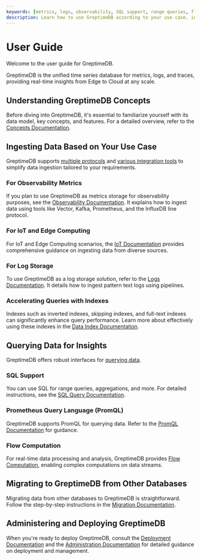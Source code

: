 ```yaml
---
keywords: [metrics, logs, observability, SQL support, range queries, flow computation, data model, protocols]
description: Learn how to use GreptimeDB according to your use case, including data ingestion, querying, and administration.
---
```


# User Guide

Welcome to the user guide for GreptimeDB.

GreptimeDB is the unified time series database for metrics, logs, and traces,
providing real-time insights from Edge to Cloud at any scale.

## Understanding GreptimeDB Concepts

Before diving into GreptimeDB,
it's essential to familiarize yourself with its data model, key concepts, and features.
For a detailed overview,
refer to the [Concepts Documentation](./concepts/overview.md).

## Ingesting Data Based on Your Use Case

GreptimeDB supports [multiple protocols](./protocols/overview.md) and [various integration tools](./integrations/overview.md) to simplify data ingestion tailored to your requirements.

### For Observability Metrics

If you plan to use GreptimeDB as metrics storage for observability purposes,
see the [Observability Documentation](./ingest-data/for-observability/overview.md).
It explains how to ingest data using tools like Vector, Kafka, Prometheus, and the InfluxDB line protocol.

### For IoT and Edge Computing

For IoT and Edge Computing scenarios,
the [IoT Documentation](./ingest-data/for-iot/overview.md) provides comprehensive guidance on ingesting data from diverse sources.

### For Log Storage

To use GreptimeDB as a log storage solution,
refer to the [Logs Documentation](./logs/overview.md).
It details how to ingest pattern text logs using pipelines.

### Accelerating Queries with Indexes

Indexes such as inverted indexes, skipping indexes, and full-text indexes can significantly enhance query performance.
Learn more about effectively using these indexes in the [Data Index Documentation](./manage-data/data-index.md).

## Querying Data for Insights

GreptimeDB offers robust interfaces for [querying data](./query-data/overview.md).

### SQL Support

You can use SQL for range queries, aggregations, and more.
For detailed instructions, see the [SQL Query Documentation](./query-data/sql.md). 

### Prometheus Query Language (PromQL)

GreptimeDB supports PromQL for querying data. Refer to the [PromQL Documentation](./query-data/promql.md) for guidance. 

### Flow Computation

For real-time data processing and analysis, GreptimeDB provides [Flow Computation](./flow-computation/overview.md), enabling complex computations on data streams.

## Migrating to GreptimeDB from Other Databases

Migrating data from other databases to GreptimeDB is straightforward.
Follow the step-by-step instructions in the [Migration Documentation](./migrate-to-greptimedb/overview.md).

## Administering and Deploying GreptimeDB

When you're ready to deploy GreptimeDB, consult the [Deployment Documentation](./deployment/overview.md) and the [Administration Documentation](./administration/overview.md) for detailed guidance on deployment and management.

